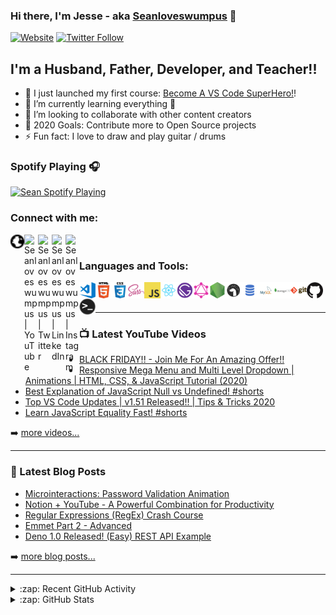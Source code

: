 ### Hi there, I'm Jesse - aka [Seanloveswumpus][website] 👋

[![Website](https://img.shields.io/website?label=Seanloveswumpus.com&style=for-the-badge&url=https%3A%2F%2FSeanloveswumpus.com)](https://Seanloveswumpus.com)
[![Twitter Follow](https://img.shields.io/twitter/follow/Seanloveswumpus?color=1DA1F2&logo=twitter&style=for-the-badge)](https://twitter.com/intent/follow?original_referer=https%3A%2F%2Fgithub.com%2Fseenloveswumpus&screen_name=seenloveswumpus)

## I'm a Husband, Father, Developer, and Teacher!!

- 🔭 I just launched my first course: [Become A VS Code SuperHero!][course]!
- 🌱 I’m currently learning everything 🤣
- 👯 I’m looking to collaborate with other content creators
- 🥅 2020 Goals: Contribute more to Open Source projects
- ⚡ Fun fact: I love to draw and play guitar / drums

### Spotify Playing 🎧

[<img src="https://now-playing-Seanloveswumpus.vercel.app/api/spotify-playing" alt="Sean Spotify Playing" width="350" />](https://open.spotify.com/user/in2795ub4b76cnwlkhs2grt95)

### Connect with me:

[<img align="left" alt="Seanloveswumpus.com" width="22px" src="https://raw.githubusercontent.com/iconic/open-iconic/master/svg/globe.svg" />][website]
[<img align="left" alt="Seanloveswumpus | YouTube" width="22px" src="https://cdn.jsdelivr.net/npm/simple-icons@v3/icons/youtube.svg" />][youtube]
[<img align="left" alt="Seanloveswumpus | Twitter" width="22px" src="https://cdn.jsdelivr.net/npm/simple-icons@v3/icons/twitter.svg" />][twitter]
[<img align="left" alt="Seanloveswumpus | LinkedIn" width="22px" src="https://cdn.jsdelivr.net/npm/simple-icons@v3/icons/linkedin.svg" />][linkedin]
[<img align="left" alt="Seanloveswumpus | Instagram" width="22px" src="https://cdn.jsdelivr.net/npm/simple-icons@v3/icons/instagram.svg" />][instagram]

<br />

### Languages and Tools:

[<img align="left" alt="Visual Studio Code" width="26px" src="https://raw.githubusercontent.com/github/explore/80688e429a7d4ef2fca1e82350fe8e3517d3494d/topics/visual-studio-code/visual-studio-code.png" />][webdevplaylist]
[<img align="left" alt="HTML5" width="26px" src="https://raw.githubusercontent.com/github/explore/80688e429a7d4ef2fca1e82350fe8e3517d3494d/topics/html/html.png" />][webdevplaylist]
[<img align="left" alt="CSS3" width="26px" src="https://raw.githubusercontent.com/github/explore/80688e429a7d4ef2fca1e82350fe8e3517d3494d/topics/css/css.png" />][cssplaylist]
[<img align="left" alt="Sass" width="26px" src="https://raw.githubusercontent.com/github/explore/80688e429a7d4ef2fca1e82350fe8e3517d3494d/topics/sass/sass.png" />][cssplaylist]
[<img align="left" alt="JavaScript" width="26px" src="https://raw.githubusercontent.com/github/explore/80688e429a7d4ef2fca1e82350fe8e3517d3494d/topics/javascript/javascript.png" />][jsplaylist]
[<img align="left" alt="React" width="26px" src="https://raw.githubusercontent.com/github/explore/80688e429a7d4ef2fca1e82350fe8e3517d3494d/topics/react/react.png" />][reactplaylist]
[<img align="left" alt="Gatsby" width="26px" src="https://raw.githubusercontent.com/github/explore/e94815998e4e0713912fed477a1f346ec04c3da2/topics/gatsby/gatsby.png" />][webdevplaylist]
[<img align="left" alt="GraphQL" width="26px" src="https://raw.githubusercontent.com/github/explore/80688e429a7d4ef2fca1e82350fe8e3517d3494d/topics/graphql/graphql.png" />][webdevplaylist]
[<img align="left" alt="Node.js" width="26px" src="https://raw.githubusercontent.com/github/explore/80688e429a7d4ef2fca1e82350fe8e3517d3494d/topics/nodejs/nodejs.png" />][webdevplaylist]
[<img align="left" alt="Deno" width="26px" src="https://raw.githubusercontent.com/github/explore/361e2821e2dea67711cde99c9c40ed357061cf27/topics/deno/deno.png" />][webdevplaylist]
[<img align="left" alt="SQL" width="26px" src="https://raw.githubusercontent.com/github/explore/80688e429a7d4ef2fca1e82350fe8e3517d3494d/topics/sql/sql.png" />][webdevplaylist]
[<img align="left" alt="MySQL" width="26px" src="https://raw.githubusercontent.com/github/explore/80688e429a7d4ef2fca1e82350fe8e3517d3494d/topics/mysql/mysql.png" />][webdevplaylist]
[<img align="left" alt="MongoDB" width="26px" src="https://raw.githubusercontent.com/github/explore/80688e429a7d4ef2fca1e82350fe8e3517d3494d/topics/mongodb/mongodb.png" />][webdevplaylist]
[<img align="left" alt="Git" width="26px" src="https://raw.githubusercontent.com/github/explore/80688e429a7d4ef2fca1e82350fe8e3517d3494d/topics/git/git.png" />][webdevplaylist]
[<img align="left" alt="GitHub" width="26px" src="https://raw.githubusercontent.com/github/explore/78df643247d429f6cc873026c0622819ad797942/topics/github/github.png" />][webdevplaylist]
[<img align="left" alt="Terminal" width="26px" src="https://raw.githubusercontent.com/github/explore/80688e429a7d4ef2fca1e82350fe8e3517d3494d/topics/terminal/terminal.png" />][webdevplaylist]

<br />
<br />

---

### 📺 Latest YouTube Videos

<!-- YOUTUBE:START -->
- [BLACK FRIDAY!! - Join Me For An Amazing Offer!!](https://www.youtube.com/watch?v=lFF5jQeQuEs)
- [Responsive Mega Menu and Multi Level Dropdown | Animations | HTML, CSS, & JavaScript Tutorial (2020)](https://www.youtube.com/watch?v=8qO5QmD5gfM)
- [Best Explanation of JavaScript Null vs Undefined! #shorts](https://www.youtube.com/watch?v=fCGswW7fruY)
- [Top VS Code Updates | v1.51 Released!! | Tips & Tricks 2020](https://www.youtube.com/watch?v=Vt7omOyyjrc)
- [Learn JavaScript Equality Fast! #shorts](https://www.youtube.com/watch?v=fHP-A5Q-C7s)
<!-- YOUTUBE:END -->

➡️ [more videos...](https://youtube.com/Seanloveswumpus)

---

### 📕 Latest Blog Posts

<!-- BLOG-POST-LIST:START -->
- [Microinteractions: Password Validation Animation](https://dev.to/Seanloveswumpus/microinteractions-password-validation-animation-5629)
- [Notion + YouTube - A Powerful Combination for Productivity](https://dev.to/Seanloveswumpus/notion-youtube-a-powerful-combination-for-productivity-1def)
- [Regular Expressions (RegEx) Crash Course](https://dev.to/Seanloveswumpus/regular-expressions-regex-crash-course-248n)
- [Emmet Part 2 - Advanced](https://dev.to/Seanloveswumpus/emmet-part-2-advanced-4c65)
- [Deno 1.0 Released! (Easy) REST API Example](https://dev.to/Seanloveswumpus/deno-1-0-released-easy-rest-api-example-2fbl)
<!-- BLOG-POST-LIST:END -->

➡️ [more blog posts...](https://Seanloveswumpus.com)

---

<details>
  <summary>:zap: Recent GitHub Activity</summary>
  
<!--START_SECTION:activity-->
1. ❌ Closed PR [#14](https://github.com/Seanloveswumpus/Seanloveswumpus/pull/14) in [Seanloveswumpus/Seanloveswumpus](https://github.com/Seanloveswumpus/Seanloveswumpus)
2. 🗣 Commented on [#14](https://github.com/Seanloveswumpus/Seanloveswumpus/issues/14) in [Seanloveswumpus/Seanloveswumpus](https://github.com/Seanloveswumpus/Seanloveswumpus)
3. ❌ Closed PR [#7](https://github.com/Seanloveswumpus/Seanloveswumpus/pull/7) in [Seanloveswumpus/Seanloveswumpus](https://github.com/Seanloveswumpus/Seanloveswumpus)
4. 🎉 Merged PR [#6](https://github.com/Seanloveswumpus/Seanloveswumpus/pull/6) in [Seanloveswumpus/Seanloveswumpus](https://github.com/Seanloveswumpus/Seanloveswumpus)
5. 💪 Opened PR [#259](https://github.com/florinpop17/app-ideas/pull/259) in [florinpop17/app-ideas](https://github.com/florinpop17/app-ideas)
<!--END_SECTION:activity-->

</details>

<details>
  <summary>:zap: GitHub Stats</summary>

  <img align="left" alt="Seanloveswumpus's GitHub Stats" src="https://github-readme-stats.Seanloveswumpus.vercel.app/api?username=Seanloveswumpus&show_icons=true&hide_border=true" />

</details>

[website]: https://Seanloveswumpus.com
[course]: http://vsCodeHero.com
[twitter]: https://twitter.com/Seanloveswumpus
[youtube]: https://youtube.com/Seanloveswumpus
[instagram]: https://instagram.com/Seanloveswumpus
[linkedin]: https://linkedin.com/in/Seanloveswumpus
[webdevplaylist]: https://www.youtube.com/playlist?list=PLkwxH9e_vrAJ0WbEsFA9W3I1W-g_BTsbt
[jsplaylist]: https://www.youtube.com/playlist?list=PLkwxH9e_vrALRJKu7wfXby3MKeflhTu6B
[cssplaylist]: https://www.youtube.com/playlist?list=PLkwxH9e_vrALSdvZuEh6gqQdmDoDIoqz4
[reactplaylist]: https://www.youtube.com/playlist?list=PLkwxH9e_vrAK4TdffpxKY3QGyHCpxFcQ0
